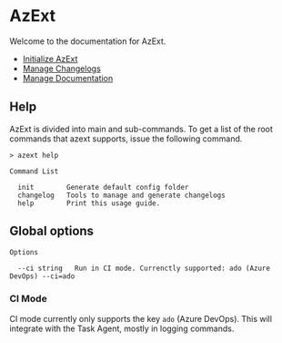 # AzExt

Welcome to the documentation for AzExt.

- [Initialize AzExt](./init/index.md)
- [Manage Changelogs](./changelog/index.md)
- [Manage Documentation](./readme/index.md)

## Help

AzExt is divided into main and sub-commands. To get a list of the root commands that azext supports, issue the following command.

```text
> azext help
```

```text
Command List

  init        Generate default config folder
  changelog   Tools to manage and generate changelogs
  help        Print this usage guide.
```

## Global options

```text
Options

  --ci string   Run in CI mode. Currenctly supported: ado (Azure DevOps) --ci=ado
```

### CI Mode

CI mode currently only supports the key `ado` (Azure DevOps). This will integrate with the Task Agent, mostly in logging commands.
